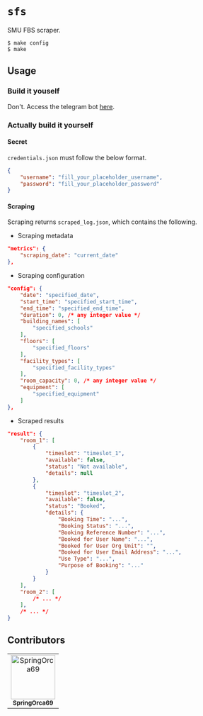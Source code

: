 # `sfs`

SMU FBS scraper.

```console
$ make config
$ make
```

## Usage

### Build it youself

Don't. Access the telegram bot [here](t.me/smu_fbs_scraper_bot).

### Actually build it yourself

#### Secret

`credentials.json` must follow the below format.

```json
{
    "username": "fill_your_placeholder_username",
    "password": "fill_your_placeholder_password"
}
```

#### Scraping

Scraping returns `scraped_log.json`, which contains the following.

* Scraping metadata

```json
"metrics": {
    "scraping_date": "current_date"
},
```

* Scraping configuration

```json
"config": {
    "date": "specified_date",
    "start_time": "specified_start_time",
    "end_time": "specified_end_time",
    "duration": 0, /* any integer value */
    "building_names": [
        "specified_schools"
    ],
    "floors": [
        "specified_floors"
    ],
    "facility_types": [
        "specified_facility_types"
    ],
    "room_capacity": 0, /* any integer value */
    "equipment": [
        "specified_equipment"
    ]
},
```

* Scraped results

```json
"result": {
    "room_1": [
        {
            "timeslot": "timeslot_1",
            "available": false,
            "status": "Not available",
            "details": null
        },
        {
            "timeslot": "timeslot_2",
            "available": false,
            "status": "Booked",
            "details": {
                "Booking Time": "...",
                "Booking Status": "...",
                "Booking Reference Number": "...",
                "Booked for User Name": "...",
                "Booked for User Org Unit": "",
                "Booked for User Email Address": "...",
                "Use Type": "...",
                "Purpose of Booking": "..."
            }
        }
    ],
    "room_2": [
        /* ... */
    ],
    /* ... */
}
```

## Contributors

<table>
	<tbody>
        <tr>
            <td align="center">
                <a href="https://github.com/SpringOrca69">
                    <img src="https://avatars.githubusercontent.com/u/159885540?v=4" width="100;" alt="SpringOrca69"/>
                    <br />
                    <sub><b>SpringOrca69</b></sub>
                </a>
            </td>
	</tr>
	<tbody>
</table>
